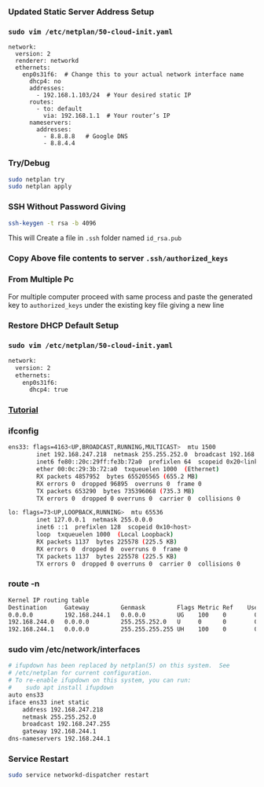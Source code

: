 ### Updated Static Server Address Setup
### ``` sudo vim /etc/netplan/50-cloud-init.yaml ```
```
network:
  version: 2
  renderer: networkd
  ethernets:
    enp0s31f6:  # Change this to your actual network interface name
      dhcp4: no
      addresses:
        - 192.168.1.103/24  # Your desired static IP
      routes:
        - to: default
          via: 192.168.1.1  # Your router’s IP
      nameservers:
        addresses:
          - 8.8.8.8   # Google DNS
          - 8.8.4.4
```
### Try/Debug
```sh
sudo netplan try
sudo netplan apply
```
### SSH Without Password Giving
```sh
ssh-keygen -t rsa -b 4096
```
This will Create a file in ```.ssh``` folder named ``` id_rsa.pub ```

### Copy Above file contents to server ``` .ssh/authorized_keys ```
### From Multiple Pc
For multiple computer proceed with same process and paste the generated key to ```authorized_keys``` under the existing key file giving a new line

### Restore DHCP Default Setup
### ``` sudo vim /etc/netplan/50-cloud-init.yaml ```
```sh
network:
  version: 2
  ethernets:
    enp0s31f6:
      dhcp4: true
```

### [Tutorial](https://www.youtube.com/watch?v=-WUCqkjOIMY)
### ifconfig
```sh
ens33: flags=4163<UP,BROADCAST,RUNNING,MULTICAST>  mtu 1500
        inet 192.168.247.218  netmask 255.255.252.0  broadcast 192.168.247.255
        inet6 fe80::20c:29ff:fe3b:72a0  prefixlen 64  scopeid 0x20<link>
        ether 00:0c:29:3b:72:a0  txqueuelen 1000  (Ethernet)
        RX packets 4857952  bytes 655205565 (655.2 MB)
        RX errors 0  dropped 96895  overruns 0  frame 0
        TX packets 653290  bytes 735396068 (735.3 MB)
        TX errors 0  dropped 0 overruns 0  carrier 0  collisions 0

lo: flags=73<UP,LOOPBACK,RUNNING>  mtu 65536
        inet 127.0.0.1  netmask 255.0.0.0
        inet6 ::1  prefixlen 128  scopeid 0x10<host>
        loop  txqueuelen 1000  (Local Loopback)
        RX packets 1137  bytes 225578 (225.5 KB)
        RX errors 0  dropped 0  overruns 0  frame 0
        TX packets 1137  bytes 225578 (225.5 KB)
        TX errors 0  dropped 0 overruns 0  carrier 0  collisions 0
```

### route -n
```sh
Kernel IP routing table
Destination     Gateway         Genmask         Flags Metric Ref    Use Iface
0.0.0.0         192.168.244.1   0.0.0.0         UG    100    0        0 ens33
192.168.244.0   0.0.0.0         255.255.252.0   U     0      0        0 ens33
192.168.244.1   0.0.0.0         255.255.255.255 UH    100    0        0 ens33
```

### sudo vim /etc/network/interfaces
```sh
# ifupdown has been replaced by netplan(5) on this system.  See
# /etc/netplan for current configuration.
# To re-enable ifupdown on this system, you can run:
#    sudo apt install ifupdown
auto ens33
iface ens33 inet static
	address 192.168.247.218
	netmask 255.255.252.0
	broadcast 192.168.247.255
	gateway 192.168.244.1
dns-nameservers 192.168.244.1
```

### Service Restart
```sh
sudo service networkd-dispatcher restart
```
